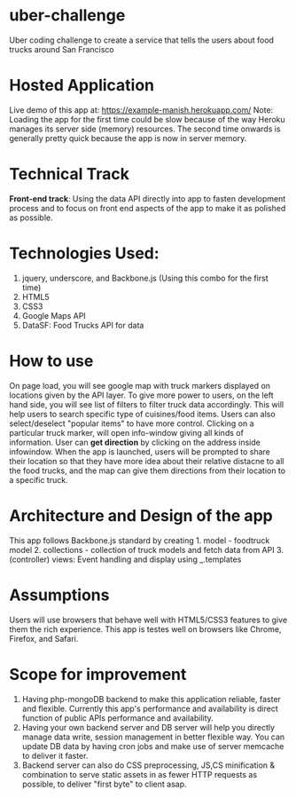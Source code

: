 # uber-challenge
Uber coding challenge to create a service that tells the users about food trucks around San Francisco


# Hosted Application
Live demo of this app at: https://example-manish.herokuapp.com/
Note: Loading the app for the first time could be slow because of the way Heroku manages its server side (memory) resources. The second time onwards is generally pretty quick because the app is now in server memory.

# Technical Track
**Front-end track**: Using the data API directly into app to fasten development process and to focus on front end aspects of the app to make it as polished as possible.

# Technologies Used:
1. jquery, underscore, and Backbone.js (Using this combo for the first time)
2. HTML5
3. CSS3
4. Google Maps API
5. DataSF: Food Trucks API for data

# How to use
On page load, you will see google map with truck markers displayed on locations given by the API layer. To give more power to users, on the left hand side, you will see list of filters to filter truck data accordingly. This will help users to search specific type of cuisines/food items. Users can also select/deselect "popular items" to have more control. Clicking on a particular truck marker, will open info-window giving all kinds of information. User can **get direction** by clicking on the address inside infowindow. When the app is launched, users will be prompted to share their location so that they have more idea about their relative distacne to all the food trucks, and the map can give them directions from their location to a specific truck.

# Architecture and Design of the app
This app follows Backbone.js standard by creating
	1. model - foodtruck model
	2. collections - collection of truck models and fetch data from API
	3. (controller) views: Event handling and display using _.templates

# Assumptions
Users will use browsers that behave well with HTML5/CSS3 features to give them the rich experience. This app is testes well on browsers like Chrome, Firefox, and Safari.

# Scope for improvement
1. Having php-mongoDB backend to make this application reliable, faster and flexible. Currently this app's performance and availability is direct function of public APIs performance and availability.
2. Having your own backend server and DB server will help you directly manage data write, session management in better flexible way. You can update DB data by having cron jobs and make use of server memcache to deliver it faster.
3. Backend server can also do CSS preprocessing, JS,CS minification & combination to serve static assets in as fewer HTTP requests as possible, to deliver "first byte" to client asap.
